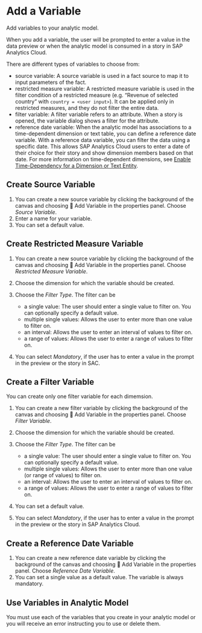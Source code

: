 <!-- loiocdd8fa0fd74b495584dca343432f2814 -->

<link rel="stylesheet" type="text/css" href="../css/sap-icons.css"/>

# Add a Variable

Add variables to your analytic model.

When you add a variable, the user will be prompted to enter a value in the data preview or when the analytic model is consumed in a story in SAP Analytics Cloud.

There are different types of variables to choose from:

-   source variable: A source variable is used in a fact source to map it to input parameters of the fact.
-   restricted measure variable: A restricted measure variable is used in the filter condition of a restricted measure \(e.g. “Revenue of selected country” with `country = <user input>`\). It can be applied only in restricted measures, and they do not filter the entire data.
-   filter variable: A filter variable refers to an attribute. When a story is opened, the variable dialog shows a filter for the attribute.
-   reference date variable: When the analytic model has associations to a time-dependent dimension or text table, you can define a reference date variable. With a reference data variable, you can filter the data using a specific date. This allows SAP Analytics Cloud users to enter a date of their choice for their story and show dimension members based on that date. For more information on time-dependent dimensions, see [Enable Time-Dependency for a Dimension or Text Entity](enable-time-dependency-for-a-dimension-or-text-entity-11b2ff4.md).



<a name="loiocdd8fa0fd74b495584dca343432f2814__section_cyh_jps_hvb"/>

## Create Source Variable

1.  You can create a new source variable by clicking the background of the canvas and choosing <span class="FPA-icons-V3"></span> Add Variable in the properties panel. Choose *Source Variable*.
2.  Enter a name for your variable.
3.  You can set a default value.



<a name="loiocdd8fa0fd74b495584dca343432f2814__section_c1g_kps_hvb"/>

## Create Restricted Measure Variable

1.  You can create a new source variable by clicking the background of the canvas and choosing <span class="FPA-icons-V3"></span> Add Variable in the properties panel. Choose *Restricted Measure Variable*.
2.  Choose the dimension for which the variable should be created.
3.  Choose the *Filter Type*. The filter can be
    -   a single value: The user should enter a single value to filter on. You can optionally specify a default value.
    -   multiple single values: Allows the user to enter more than one value to filter on.
    -   an interval: Allows the user to enter an interval of values to filter on.
    -   a range of values: Allows the user to enter a range of values to filter on.

4.  You can select *Mandatory*, if the user has to enter a value in the prompt in the preview or the story in SAC.



<a name="loiocdd8fa0fd74b495584dca343432f2814__section_w1s_3fx_gwb"/>

## Create a Filter Variable

You can create only one filter variable for each dimemsion.

1.  You can create a new filter variable by clicking the background of the canvas and choosing <span class="FPA-icons-V3"></span> Add Variable in the properties panel. Choose *Filter Variable*.
2.  Choose the dimension for which the variable should be created.
3.  Choose the *Filter Type*. The filter can be
    -   a single value: The user should enter a single value to filter on. You can optionally specify a default value.
    -   multiple single values: Allows the user to enter more than one value \(or range of values\) to filter on.
    -   an interval: Allows the user to enter an interval of values to filter on.
    -   a range of values: Allows the user to enter a range of values to filter on.

4.  You can set a default value.
5.  You can select *Mandatory*, if the user has to enter a value in the prompt in the preview or the story in SAP Analytics Cloud.



<a name="loiocdd8fa0fd74b495584dca343432f2814__section_fkr_wfx_gwb"/>

## Create a Reference Date Variable

1.  You can create a new reference date variable by clicking the background of the canvas and choosing <span class="FPA-icons-V3"></span> Add Variable in the properties panel. Choose *Reference Date Variable*.
2.  You can set a single value as a default value. The variable is always mandatory.



<a name="loiocdd8fa0fd74b495584dca343432f2814__section_lym_3ss_hvb"/>

## Use Variables in Analytic Model

You must use each of the variables that you create in your analytic model or you will receive an error instructing you to use or delete them.

